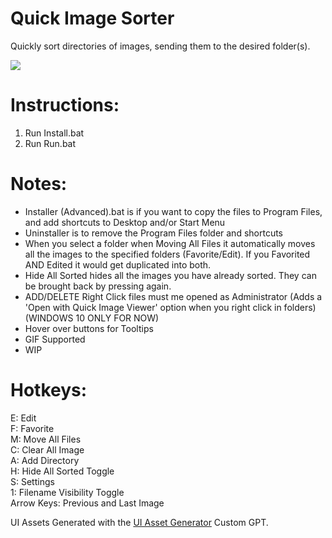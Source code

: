 # Quick Image Sorter
Quickly sort directories of images, sending them to the desired folder(s).

<img src='https://drive.google.com/uc?export=view&id=15f18oRqiSli9P8yWfk00bIq1yeX85UeB'>

# Instructions:
1. Run Install.bat 
2. Run Run.bat

# Notes:
- Installer (Advanced).bat is if you want to copy the files to Program Files, and add shortcuts to Desktop and/or Start Menu
- Uninstaller is to remove the Program Files folder and shortcuts
- When you select a folder when Moving All Files it automatically moves all the images to the specified folders (Favorite/Edit).  If you Favorited AND Edited it would get duplicated into both.
- Hide All Sorted hides all the images you have already sorted.  They can be brought back by pressing again.
- ADD/DELETE Right Click files must me opened as Administrator (Adds a 'Open with Quick Image Viewer' option when you right click in folders)  (WINDOWS 10 ONLY FOR  NOW)
- Hover over buttons for Tooltips
- GIF Supported
- WIP

# Hotkeys:
E: Edit <br />
F: Favorite <br />
M: Move All Files <br />
C: Clear All Image <br />
A: Add Directory <br />
H: Hide All Sorted Toggle <br />
S: Settings <br />
1: Filename Visibility Toggle <br />
Arrow Keys: Previous and Last Image



UI Assets Generated with the <a href="https://chat.openai.com/g/g-H0UwwgFOe-ui-asset-generator">UI Asset Generator</a> Custom GPT.
